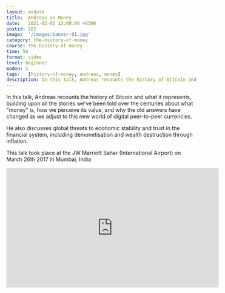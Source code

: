 ```yaml
---
layout: module
title:  Andreas on Money
date:   2021-02-02 12:00:00 +0300
postid: 202
image:  '/images/banner-01.jpg'
category: the-history-of-money
course: the-history-of-money
time: 50
format: video
level: beginner
modno: 2
tags:   [history-of-money, andreas, money]
description: In this talk, Andreas recounts the history of Bitcoin and what it represents, building upon all the stories we've been told over the centuries about what "money" is, how we perceive its value, and why the old answers have changed as we adjust to this new world of digital peer-to-peer currencies.
---
```


In this talk, Andreas recounts the history of Bitcoin and what it represents, building upon all the stories we've been told over the centuries about what "money" is, how we perceive its value, and why the old answers have changed as we adjust to this new world of digital peer-to-peer currencies.

He also discusses global threats to economic stability and trust in the financial system, including demonetisation and wealth destruction through inflation.

This talk took place at the JW Marriott Sahar (International Airport) on March 26th 2017 in Mumbai, India

<iframe width="560" height="315" src="https://www.youtube.com/embed/ONvg9SbauMg?start=1" title="YouTube video player" frameborder="0" allow="accelerometer; autoplay; clipboard-write; encrypted-media; gyroscope; picture-in-picture" allowfullscreen></iframe>
